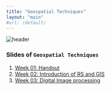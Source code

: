 ```yaml
---
title: "Geospatial Techniques"
layout: "main"
#url: /default/
---
```

![header](../../../Headers/Geo-Ans.jpg)

### Slides of `Geospatial Techniques`

1. [Week 01: Handout](../../../GA-W-01/Slides.html)
1. [Week 02: Introduction of RS and GIS](../../../GA-W-02/Slides.html)
1. [Week 03: Digital Image processing](../../../GA-W-03/Slides.html)
